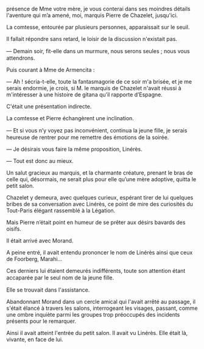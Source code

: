 présence de Mme votre mère, je vous conterai dans ses moindres détails l'aventure qui m’a amené, moi, marquis Pierre de Chazelet, jusqu'ici.

La comtesse, entourée par plusieurs personnes, apparaissait sur le seuil.

Il fallait répondre sans retard, le loisir de la discussion n'existait pas.

— Demain soir, ﬁt-elle dans un murmure, nous serons seules ; nous vous attendrons.

Puis courant à Mme de Armencita :

— Ah ! sécria-t-elle, toute la fantasmagorie de ce soir m'a brisée, et
je me serais endormie, je crois, si M. le marquis de Chazelet n'avait réussi à
m'intéresser à une histoire de gitana qu’il rapporte d’Espagne.

C'était une présentation indirecte.

La comtesse et Pierre échangèrent une inclination.

— Et si vous n’y voyez pas inconvénient, continua la jeune ﬁlle, je serais
heureuse de rentrer pour me remettre des émotions de la soirée.

— Je désirais vous faire la même proposition, Linérès.

— Tout est donc au mieux.

Un salut gracieux au marquis, et la charmante créature, prenant le bras de celle qui, désormais, ne serait plus pour elle qu’une mère adoptive, quitta
le petit salon.

Chazelet y demeura, avec quelques curieux, espérant tirer de lui quelques bribes de sa conversation avec Linérès, ce point de mire des curiosités du
Tout-Paris élégant rassemblé à la Légation.

Mais Pierre n’était point en humeur de se prêter aux désirs bavards des oisifs.

Il était arrivé avec Morand.

A peine entré, il avait entendu prononcer le nom de Linérès ainsi que ceux de
Foorberg, Marahi...

Ces derniers lui étaient demeurés indifférents, toute son attention étant
accaparée par le seul nom de la jeune ﬁlle.

Elle se trouvait dans l'assistance.

Abandonnant Morand dans un cercle amical qui l'avait arrêté au passage, il s'était élancé à travers les salons, interrogeant les visages, passant,
comme une ombre inquiète parmi les groupes trop préoccupés des incidents
présents pour le remarquer.

Ainsi il avait atteint l'entrée du petit salon. Il avait vu Linérès. Elle
était là, vivante, en face de lui.
